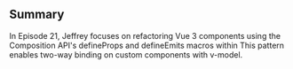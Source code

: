 ## Summary

In Episode 21, Jeffrey focuses on refactoring Vue 3 components using the Composition API's defineProps and defineEmits macros within <script setup>. He demonstrates this by building a custom "tabable" text area component that allows users to insert tabs inside the textarea instead of moving focus away.

The key concepts covered include:

Accessing DOM elements with ref and understanding when the element is available (after mounting).
Handling keyboard events, specifically intercepting the Tab key to insert a tab character inside the textarea.
Using Vue's event modifiers like .tab and .prevent to simplify event handling.
Extracting the textarea and its logic into a reusable component.
Making the component flexible by passing props such as styles from the parent.
Implementing two-way binding (v-model) on a custom component by defining a modelValue prop with defineProps and emitting update:modelValue events with defineEmits.
The importance of declaring emitted events explicitly in defineEmits for clarity and tooling support.
Splitting keydown and keyup events to properly prevent default tab behavior and emit updates after key release.
Jeffrey emphasizes that defineProps and defineEmits are compiler macros only usable inside <script setup>, and they replace the traditional options API props and $emit usage behind the scenes.

This episode is a practical deep dive into making custom components that integrate well with Vue's reactivity and event system using the Composition API and script setup syntax.

For a detailed walkthrough, see 15:30-16:32 and the surrounding segments.

Example snippet for v-model in script setup:

<script setup>
import { defineProps, defineEmits } from 'vue'

const props = defineProps({
  modelValue: String
})

const emit = defineEmits(['update:modelValue'])

function updateValue(event) {
  emit('update:modelValue', event.target.value)
}
</script>

<template>
  <textarea :value="props.modelValue" @input="updateValue"></textarea>
</template>
This pattern enables two-way binding on custom components with v-model.
